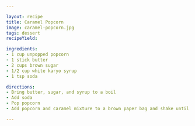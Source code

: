 ```yaml
---

layout: recipe
title: Caramel Popcorn
image: caramel-popcorn.jpg
tags: dessert
recipeYield:

ingredients:
- 1 cup unpopped popcorn
- 1 stick butter
- 2 cups brown sugar
- 1/2 cup white karyo syrup
- 1 tsp soda

directions:
- Bring butter, sugar, and syrup to a boil
- Add soda
- Pop popcorn
- Add popcorn and caramel mixture to a brown paper bag and shake until the popcorn is coated in caramel

---
```


